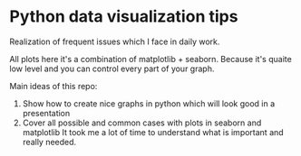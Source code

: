 # Python data visualization tips

Realization of frequent issues which I face in daily work.

All plots here it's a combination of matplotlib + seaborn.
Because it's quaite low level and you can control every part of your graph.

Main ideas of this repo:

1. Show how to create nice graphs in python which will look good in a presentation
2. Cover all possible and common cases with plots in seaborn and matplotlib
   It took me a lot of time to understand what is important and really needed.